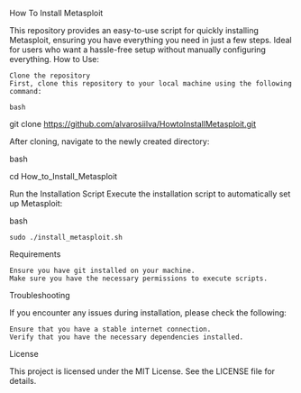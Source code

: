 How To Install Metasploit

This repository provides an easy-to-use script for quickly installing Metasploit, ensuring you have everything you need in just a few steps. Ideal for users who want a hassle-free setup without manually configuring everything.
How to Use:

    Clone the repository
    First, clone this repository to your local machine using the following command:

    bash

git clone https://github.com/alvarosiilva/HowtoInstallMetasploit.git

After cloning, navigate to the newly created directory:

bash

cd How_to_Install_Metasploit

Run the Installation Script
Execute the installation script to automatically set up Metasploit:

bash

    sudo ./install_metasploit.sh

Requirements

    Ensure you have git installed on your machine.
    Make sure you have the necessary permissions to execute scripts.

Troubleshooting

If you encounter any issues during installation, please check the following:

    Ensure that you have a stable internet connection.
    Verify that you have the necessary dependencies installed.

License

This project is licensed under the MIT License. See the LICENSE file for details.

